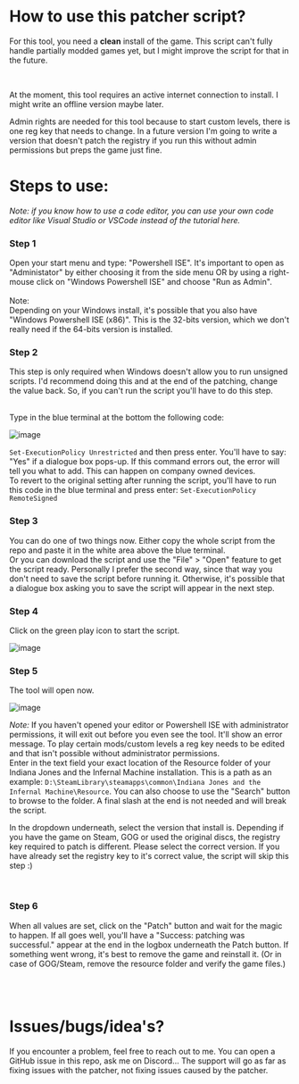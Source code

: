 <h1>How to use this patcher script?</h1>

<p>For this tool, you need a <b>clean</b> install of the game. This script can't fully handle partially modded games yet, but I might improve the script for that in the future.</p> <br>
<p>At the moment, this tool requires an active internet connection to install. I might write an offline version maybe later.</p>
<p>Admin rights are needed for this tool because to start custom levels, there is one reg key that needs to change. In a future version I'm going to write a version that doesn't patch the registry if you run this without admin permissions but preps the game just fine.</p>

<h1>Steps to use:</h1>

*Note: if you know how to use a code editor, you can use your own code editor like Visual Studio or VSCode instead of the tutorial here.*

<h3>Step 1</h3>
Open your start menu and type: "Powershell ISE". It's important to open as "Administator" by either choosing it from the side menu OR by using a right-mouse click on "Windows Powershell ISE" and choose "Run as Admin". <br>
<br>
Note: <br>
Depending on your Windows install, it's possible that you also have "Windows Powershell ISE (x86)". This is the 32-bits version, which we don't really need if the 64-bits version is installed. <br>

<h3>Step 2</h3>
This step is only required when Windows doesn't allow you to run unsigned scripts. I'd recommend doing this and at the end of the patching, change the value back. So, if you can't run the script you'll have to do this step. <br>
<br>
<p>Type in the blue terminal at the bottom the following code:</p>

![image](https://github.com/user-attachments/assets/b43e08b1-723b-4ae2-9569-0c851f3f03ce)

`Set-ExecutionPolicy Unrestricted` and then press enter. You'll have to say: "Yes" if a dialogue box pops-up. If this command errors out, the error will tell you what to add. This can happen on company owned devices.<br>
To revert to the original setting after running the script, you'll have to run this code in the blue terminal and press enter: `Set-ExecutionPolicy RemoteSigned`

<h3>Step 3</h3>
You can do one of two things now. Either copy the whole script from the repo and paste it in the white area above the blue terminal. <br>
Or you can download the script and use the "File" > "Open" feature to get the script ready. Personally I prefer the second way, since that way you don't need to save the script before running it. Otherwise, it's possible that a dialogue box asking you to save the script will appear in the next step.

<h3>Step 4</h3>
Click on the green play icon to start the script.

![image](https://github.com/user-attachments/assets/e9aecdb1-54e0-47d4-a1f2-e2d78180631c)
<br>

<h3>Step 5</h3>
<p>The tool will open now.</p>

![image](https://github.com/user-attachments/assets/219bcebd-9939-4d73-bd8a-bdb04f238541)

*Note:* If you haven't opened your editor or Powershell ISE with administrator permissions, it will exit out before you even see the tool. It'll show an error message. To play certain mods/custom levels a reg key needs to be edited and that isn't possible without administrator permissions.
<br>
Enter in the text field your exact location of the Resource folder of your Indiana Jones and the Infernal Machine installation. This is a path as an example: `D:\SteamLibrary\steamapps\common\Indiana Jones and the Infernal Machine\Resource`. You can also choose to use the "Search" button to browse to the folder. A final slash at the end is not needed and will break the script.<br>
<p>In the dropdown underneath, select the version that install is. Depending if you have the game on Steam, GOG or used the original discs, the registry key required to patch is different. Please select the correct version. If you have already set the registry key to it's correct value, the script will skip this step :)</p><br>

<h3>Step 6</h3>
<p>When all values are set, click on the "Patch" button and wait for the magic to happen. If all goes well, you'll have a "Success: patching was successful." appear at the end in the logbox underneath the Patch button. If something went wrong, it's best to remove the game and reinstall it. (Or in case of GOG/Steam, remove the resource folder and verify the game files.)</p> <br>
<br>

<h1>Issues/bugs/idea's?</h1>
<p>If you encounter a problem, feel free to reach out to me. You can open a GitHub issue in this repo, ask me on Discord... The support will go as far as fixing issues with the patcher, not fixing issues caused by the patcher.</p>
